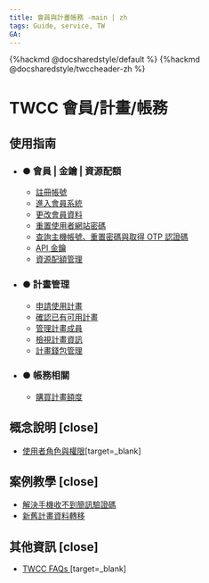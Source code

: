 ```yaml
---
title: 會員與計畫帳務 -main | zh
tags: Guide, service, TW
GA:
---
```


{%hackmd @docsharedstyle/default %}
{%hackmd @docsharedstyle/twccheader-zh %}

# TWCC 會員/計畫/帳務

使用指南 
---

- ### ● 會員 | 金鑰 | 資源配額
    - [註冊帳號](https://man.twcc.ai/@twccdocs/S1v-UAi6V?type=view)
    - [進入會員系統](https://man.twcc.ai/@twsdocs/howto-service-access-service-zh)
    - [更改會員資料](https://man.twcc.ai/@twccdocs/guide-service-update-your-info-zh)
    - [重置使用者網站密碼](https://man.twcc.ai/@twccdocs/guide-service-reset-portal-pwd-zh)
    - [查詢主機帳號、重置密碼與取得 OTP 認證碼](https://man.twcc.ai/@twccdocs/guide-service-hostname-pwd-otp-zh)
    - [API 金鑰](https://man.twcc.ai/@preview-twccdocs/S1RCu-w3_)
    - [資源配額管理](https://man.twcc.ai/@preview-twccdocs/S1RCu-w3_#%E8%B3%87%E6%BA%90%E9%85%8D%E9%A1%8D%E7%AE%A1%E7%90%86)


- ### ● 計畫管理
    - [申請使用計畫](https://man.twcc.ai/@twccdocs/rkXUICiTE?type=view)
    - [確認已有可用計畫](https://man.twcc.ai/@twccdocs/rJ09wRoa4?type=view)
    - [管理計畫成員](https://man.twcc.ai/@twccdocs/SkXewCiaE?type=view)
    - [檢視計畫資訊](https://man.twcc.ai/@twccdocs/BkzBO0j6N?type=view)
    - [計畫錢包管理](https://man.twcc.ai/@twccdocs/guide-service-manage-project-wallet-zh)

- ### ● 帳務相關
    - [購買計畫額度](https://man.twcc.ai/@twccdocs/S17dwAja4?type=view)

概念說明 [close]
---
- [使用者角色與權限](https://man.twcc.ai/@twccdocs/role-main-zh/https%3A%2F%2Fman.twcc.ai%2F%40twccdocs%2Frole-overview-zh)[target=_blank]

案例教學 [close]
---
- [解決手機收不到簡訊驗證碼](https://man.twcc.ai/@twccdocs/howo-service-receive-verif-phone-zh)
- [新舊計畫資料轉移](https://man.twcc.ai/@twccdocs/howto-project-data-transfer-zh)

其他資訊 [close]
---

- [TWCC FAQs <i class="fa fa-question-circle" aria-hidden="true"></i>](https://man.twcc.ai/@twccdocs/faq-zh/https%3A%2F%2Fman.twcc.ai%2F%40twccdocs%2Ffaq-membership-project-billing-zh)[target=_blank]
